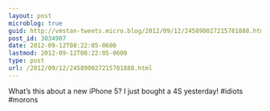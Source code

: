 ```yaml
---
layout: post
microblog: true
guid: http://vmstan-tweets.micro.blog/2012/09/12/245890027215781888.html
post_id: 3034907
date: 2012-09-12T08:22:05-0600
lastmod: 2012-09-12T08:22:05-0600
type: post
url: /2012/09/12/245890027215781888.html
---
```

What’s this about a new iPhone 5? I just bought a 4S yesterday! #idiots #morons
